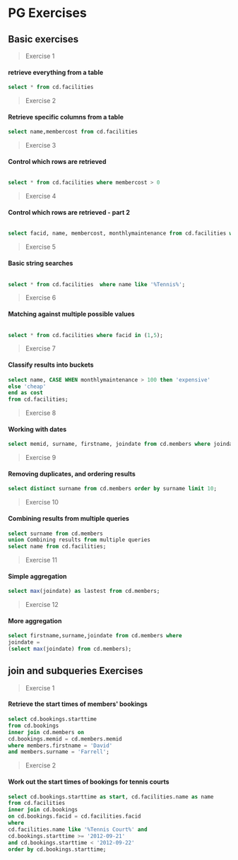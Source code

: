 # PG Exercises 

## Basic exercises

> Exercise 1 

#### retrieve everything from a table 

```sql
select * from cd.facilities
```
> Exercise 2 

#### Retrieve specific columns from a table
```sql
select name,membercost from cd.facilities
```

> Exercise 3 

#### Control which rows are retrieved
```sql

select * from cd.facilities where membercost > 0

```

> Exercise 4 

#### Control which rows are retrieved - part 2
```sql

select facid, name, membercost, monthlymaintenance from cd.facilities where (membercost < monthlymaintenance/50) and membercost != 0;
```

> Exercise 5

#### Basic string searches

```sql

select * from cd.facilities  where name like '%Tennis%';

```

> Exercise 6 

#### Matching against multiple possible values

```sql

select * from cd.facilities where facid in (1,5);
```

>  Exercise 7

#### Classify results into buckets

```sql
select name, CASE WHEN monthlymaintenance > 100 then 'expensive'
else 'cheap' 
end as cost
from cd.facilities;

```

> Exercise 8 

#### Working with dates

```sql
select memid, surname, firstname, joindate from cd.members where joindate > '2012-09-01'
```

> Exercise 9 

#### Removing duplicates, and ordering results

```sql
select distinct surname from cd.members order by surname limit 10;
```
> Exercise 10

#### Combining results from multiple queries

```sql
select surname from cd.members 
union Combining results from multiple queries
select name from cd.facilities;
```

> Exercise 11

#### Simple aggregation

```sql
select max(joindate) as lastest from cd.members; 
```

> Exercise 12

#### More aggregation
```sql
select firstname,surname,joindate from cd.members where
joindate = 
(select max(joindate) from cd.members);
```

## join and subqueries Exercises

> Exercise 1

#### Retrieve the start times of members' bookings 

```sql
select cd.bookings.starttime 
from cd.bookings 
inner join cd.members on
cd.bookings.memid = cd.members.memid
where members.firstname = 'David'
and members.surname = 'Farrell';
```

> Exercise 2 

#### Work out the start times of bookings for tennis courts

```sql
select cd.bookings.starttime as start, cd.facilities.name as name 
from cd.facilities 
inner join cd.bookings
on cd.bookings.facid = cd.facilities.facid
where 
cd.facilities.name like '%Tennis Court%' and 
cd.bookings.starttime >= '2012-09-21'
and cd.bookings.starttime < '2012-09-22'
order by cd.bookings.starttime;
```
